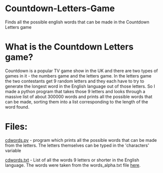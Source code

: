 # Countdown-Letters-Game
Finds all the possible english words that can be made in the Countdown Letters game

# What is the Countdown Letters game?
Countdown is a popular TV game show in the UK and there are two types of games in it - the numbers game and the letters game. In the letters game the two contestants get 9 random letters and they each have to try to generate the longest word in the English language out of those letters.
So I made a python program that takes those 9 letters and looks through a massive list of about 300000 words and prints all the possible words that can be made, sorting them into a list corresponding to the length of the word found.

# Files:
[cdwords.py](cdwords.py) - program which prints all the possible words that can be made from the letters. The letters themselves can be typed in the 'characters' variable

[cdwords.txt](cdwords.txt) - List of all the words 9 letters or shorter in the English language. The words were taken from the words_alpha.txt file [here](https://github.com/dwyl/english-words).
